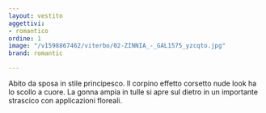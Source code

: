 ```yaml
---
layout: vestito
aggettivi:
- romantico
ordine: 1
image: "/v1598867462/viterbo/02-ZINNIA_-_GAL1575_yzcqto.jpg"
brand: romantic

---
```

Abito da sposa in stile principesco. Il corpino effetto corsetto nude look ha lo scollo a cuore. La gonna ampia in tulle si apre sul dietro in un importante strascico con applicazioni floreali.